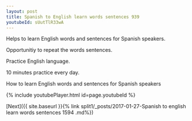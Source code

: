 ```yaml
---
layout: post
title: Spanish to English learn words sentences 939 
youtubeId: sUutTlR33wA
---
```

 
 
Helps to learn English words and sentences for Spanish speakers.

Opportunitiy to repeat the words sentences. 

Practice English language. 
 
10 minutes practice every day. 
 
How to learn English words and sentences for Spanish speakers 
 
{% include youtubePlayer.html id=page.youtubeId %}
 
 
[Next]({{ site.baseurl }}{% link  split1/_posts/2017-01-27-Spanish to english learn words sentences 1594 .md%})
 
